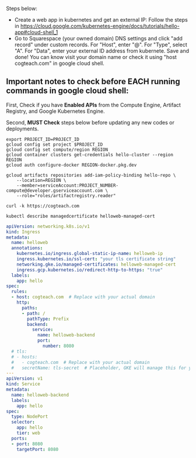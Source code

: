 
Steps below:
- Create a web app in kubernetes and get an external IP: Follow the steps in https://cloud.google.com/kubernetes-engine/docs/tutorials/hello-app#cloud-shell_1
- Go to Squarespace (your owned domain) DNS settings and click "add record" under custom records. For "Host", enter "@". For "Type", select "A". For "Data", enter your external ID address from kubernete. Save and done! You can know visit your domain name or check it using "host cogteach.com" in google cloud shell.

## Important notes to check before EACH running commands in google cloud shell: 
First, Check if you have **Enabled APIs** from the Compute Engine, Artifact Registry, and Google Kubernetes Engine.

Second, **MUST Check** steps below before updating any new codes or deployments.
```
export PROJECT_ID=PROJECT_ID
gcloud config set project $PROJECT_ID
gcloud config set compute/region REGION
gcloud container clusters get-credentials hello-cluster --region REGION
gcloud auth configure-docker REGION-docker.pkg.dev

gcloud artifacts repositories add-iam-policy-binding hello-repo \
    --location=REGION \
    --member=serviceAccount:PROJECT_NUMBER-compute@developer.gserviceaccount.com \
    --role="roles/artifactregistry.reader"

```

```
curl -k https://cogteach.com
```
```
kubectl describe managedcertificate helloweb-managed-cert
```

```yaml
apiVersion: networking.k8s.io/v1
kind: Ingress
metadata:
  name: helloweb
  annotations:
    kubernetes.io/ingress.global-static-ip-name: helloweb-ip
    ingress.kubernetes.io/ssl-cert: "your tls certificate string"
    networking.gke.io/managed-certificates: helloweb-managed-cert
    ingress.gcp.kubernetes.io/redirect-http-to-https: "true"
  labels:
    app: hello
spec:
  rules:
  - host: cogteach.com  # Replace with your actual domain
    http:
      paths:
      - path: /
        pathType: Prefix
        backend:
          service:
            name: helloweb-backend
            port:
              number: 8080
  # tls:
  # - hosts:
  #   - cogteach.com  # Replace with your actual domain
  #   secretName: tls-secret  # Placeholder, GKE will manage this for you
---
apiVersion: v1
kind: Service
metadata:
  name: helloweb-backend
  labels:
    app: hello
spec:
  type: NodePort
  selector:
    app: hello
    tier: web
  ports:
  - port: 8080
    targetPort: 8080
```
